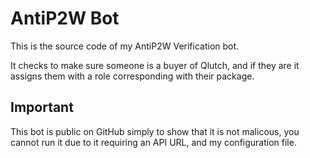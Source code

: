 
# AntiP2W Bot

This is the source code of my AntiP2W Verification bot.

It checks to make sure someone is a buyer of Qlutch, and if they are it assigns them with a role corresponding with their package.

## Important
This bot is public on GitHub simply to show that it is not malicous, you cannot run it due to it requiring an API URL, and my configuration file.


